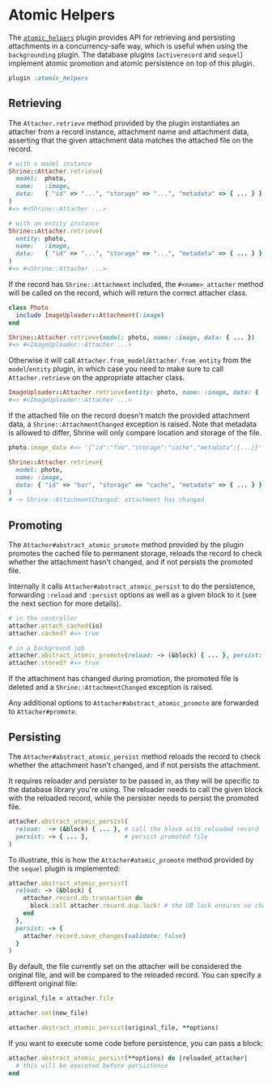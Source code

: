 # Atomic Helpers

The [`atomic_helpers`][atomic_helpers] plugin provides API for retrieving and
persisting attachments in a concurrency-safe way, which is useful when using
the `backgrounding` plugin. The database plugins (`activerecord` and `sequel`)
implement atomic promotion and atomic persistence on top of this plugin.

```rb
plugin :atomic_helpers
```

## Retrieving

The `Attacher.retrieve` method provided by the plugin instantiates an attacher
from a record instance, attachment name and attachment data, asserting that the
given attachment data matches the attached file on the record.

```rb
# with a model instance
Shrine::Attacher.retrieve(
  model:  photo,
  name:   :image,
  data:   { "id" => "...", "storage" => "...", "metadata" => { ... } },
)
#=> #<Shrine::Attacher ...>

# with an entity instance
Shrine::Attacher.retrieve(
  entity: photo,
  name:   :image,
  data:   { "id" => "...", "storage" => "...", "metadata" => { ... } },
)
#=> #<Shrine::Attacher ...>
```

If the record has `Shrine::Attachment` included, the `#<name>_attacher` method
will be called on the record, which will return the correct attacher class.

```rb
class Photo
  include ImageUploader::Attachment(:image)
end
```
```rb
Shrine::Attacher.retrieve(model: photo, name: :image, data: { ... })
#=> #<ImageUploader::Attacher ...>
```

Otherwise it will call `Attacher.from_model`/`Attacher.from_entity` from the
`model`/`entity` plugin, in which case you need to make sure to call
`Attacher.retrieve` on the appropriate attacher class.

```rb
ImageUploader::Attacher.retrieve(entity: photo, name: :image, data: { ... })
#=> #<ImageUploader::Attacher ...>
```

If the attached file on the record doesn't match the provided attachment data,
a `Shrine::AttachmentChanged` exception is raised. Note that metadata is
allowed to differ, Shrine will only compare location and storage of the file.

```rb
photo.image_data #=> '{"id":"foo","storage":"cache","metadata":{...}}'

Shrine::Attacher.retrieve(
  model: photo,
  name: :image,
  data: { "id" => "bar", "storage" => "cache", "metadata" => { ... } },
)
# ~> Shrine::AttachmentChanged: attachment has changed
```

## Promoting

The `Attacher#abstract_atomic_promote` method provided by the plugin promotes
the cached file to permanent storage, reloads the record to check whether the
attachment hasn't changed, and if not persists the promoted file.

Internally it calls `Attacher#abstract_atomic_persist` to do the persistence,
forwarding `:reload` and `:persist` options as well as a given block to it (see
the next section for more details).

```rb
# in the controller
attacher.attach_cached(io)
attacher.cached? #=> true
```
```rb
# in a background job
attacher.abstract_atomic_promote(reload: -> (&block) { ... }, persist: -> { ... })
attacher.stored? #=> true
```

If the attachment has changed during promotion, the promoted file is deleted and
a `Shrine::AttachmentChanged` exception is raised.

Any additional options to `Attacher#abstract_atomic_promote` are forwarded to
`Attacher#promote`.

## Persisting

The `Attacher#abstract_atomic_persist` method reloads the record to check
whether the attachment hasn't changed, and if not persists the attachment.

It requires reloader and persister to be passed in, as they will be specific to
the database library you're using. The reloader needs to call the given block
with the reloaded record, while the persister needs to persist the promoted
file.

```rb
attacher.abstract_atomic_persist(
  reload:  -> (&block) { ... }, # call the block with reloaded record
  persist: -> { ... },          # persist promoted file
)
```

To illustrate, this is how the `Attacher#atomic_promote` method provided by the
`sequel` plugin is implemented:

```rb
attacher.abstract_atomic_persist(
  reload: -> (&block) {
    attacher.record.db.transaction do
      block.call attacher.record.dup.lock! # the DB lock ensures no changes
    end
  },
  persist: -> {
    attacher.record.save_changes(validate: false)
  }
)
```

By default, the file currently set on the attacher will be considered the
original file, and will be compared to the reloaded record. You can specify a
different original file:

```rb
original_file = attacher.file

attacher.set(new_file)

attacher.abstract_atomic_persist(original_file, **options)
```

If you want to execute some code before persistence, you can pass a block:

```rb
attacher.abstract_atomic_persist(**options) do |reloaded_attacher|
  # this will be executed before persistence
end
```

[atomic_helpers]: /lib/shrine/plugins/atomic_helpers.rb
